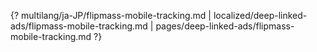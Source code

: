 {? multilang/ja-JP/flipmass-mobile-tracking.md | localized/deep-linked-ads/flipmass-mobile-tracking.md | pages/deep-linked-ads/flipmass-mobile-tracking.md ?}
